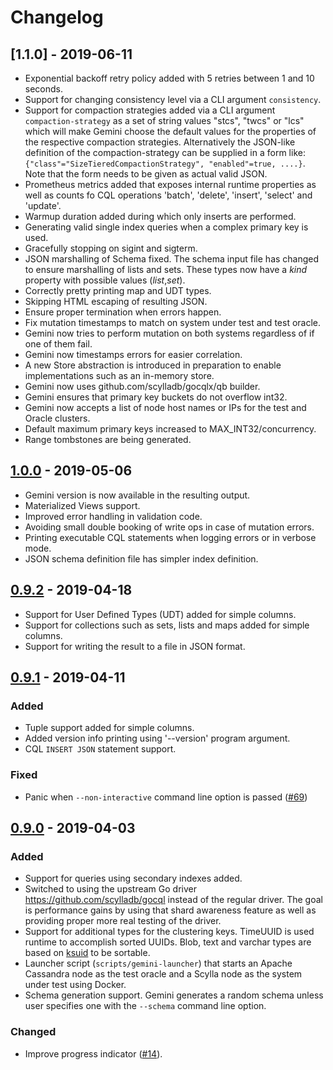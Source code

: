 # Changelog

## [1.1.0] - 2019-06-11

- Exponential backoff retry policy added with 5 retries between 1 and 10 seconds.
- Support for changing consistency level via a CLI argument `consistency`.
- Support for compaction strategies added via a CLI argument `compaction-strategy`
  as a set of string values "stcs", "twcs" or "lcs" which will make Gemini choose
  the default values for the properties of the respective compaction strategies.
  Alternatively the JSON-like definition of the compaction-strategy can be supplied
  in a form like: `{"class"="SizeTieredCompactionStrategy", "enabled"=true, ....}`.
  Note that the form needs to be given as actual valid JSON.
- Prometheus metrics added that exposes internal runtime properties
  as well as counts fo CQL operations 'batch', 'delete', 'insert', 'select'
  and 'update'.
- Warmup duration added during which only inserts are performed.
- Generating valid single index queries when a complex primary key is used.
- Gracefully stopping on sigint and sigterm.
- JSON marshalling of Schema fixed. The schema input file has changed to
  ensure marshalling of lists and sets. These types now have a _kind_
  property with possible values (_list_,_set_).
- Correctly pretty printing map and UDT types.
- Skipping HTML escaping of resulting JSON.
- Ensure proper termination when errors happen.
- Fix mutation timestamps to match on system under test and test oracle.
- Gemini now tries to perform mutation on both systems regardless of
  if one of them fail.
- Gemini now timestamps errors for easier correlation.
- A new Store abstraction is introduced in preparation to enable
  implementations such as an in-memory store.
- Gemini now uses github.com/scylladb/gocqlx/qb builder.
- Gemini ensures that primary key buckets do not overflow int32.
- Gemini now accepts a list of node host names or IPs for the test
  and Oracle clusters.
- Default maximum primary keys increased to MAX_INT32/concurrency.
- Range tombstones are being generated. 

## [1.0.0] - 2019-05-06

- Gemini version is now available in the resulting output.
- Materialized Views support.
- Improved error handling in validation code.
- Avoiding small double booking of write ops in case of mutation errors.
- Printing executable CQL statements when logging errors or in verbose mode.
- JSON schema definition file has simpler index definition.

## [0.9.2] - 2019-04-18

- Support for User Defined Types (UDT) added for simple columns.
- Support for collections such as sets, lists and maps added for simple columns.
- Support for writing the result to a file in JSON format.

## [0.9.1] - 2019-04-11

### Added

- Tuple support added for simple columns.
- Added version info printing using '--version' program argument.
- CQL `INSERT JSON` statement support.

### Fixed

- Panic when `--non-interactive` command line option is passed ([#69](https://github.com/scylladb/gemini/issues/69))

## [0.9.0] - 2019-04-03

### Added

- Support for queries using secondary indexes added.
- Switched to using the upstream Go driver https://github.com/scylladb/gocql instead
  of the regular driver. The goal is performance gains by using that shard awareness
  feature as well as providing proper more real testing of the driver.
- Support for additional types for the clustering keys. TimeUUID is used runtime
  to accomplish sorted UUIDs. Blob, text and varchar types are based on
  [ksuid](https://github.com/segmentio/ksuid) to be sortable.
- Launcher script (`scripts/gemini-launcher`) that starts an Apache Cassandra
  node as the test oracle and a Scylla node as the system under test using
  Docker.
- Schema generation support. Gemini generates a random schema unless user
  specifies one with the `--schema` command line option.

### Changed

- Improve progress indicator ([#14](https://github.com/scylladb/gemini/issues/14)).

[1.0.1]: https://github.com/scylladb/gemini/compare/v1.0.0...v1.0.1
[1.0.0]: https://github.com/scylladb/gemini/compare/v0.9.2...v1.0.0
[0.9.2]: https://github.com/scylladb/gemini/compare/v0.9.1...v0.9.2
[0.9.1]: https://github.com/scylladb/gemini/compare/v0.9.0...v0.9.1
[0.9.0]: https://github.com/scylladb/gemini/releases/tag/v0.9.0
